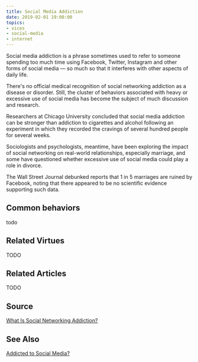 ```yaml
---
title: Social Media Addiction
date: 2019-02-01 19:00:00
topics: 
- vices
- social-media
- internet
---
```


Social media addiction is a phrase sometimes used to refer to someone
spending too much time using Facebook, Twitter, Instagram and other forms of
social media — so much so that it interferes with other aspects of daily life.

There's no official medical recognition of social networking addiction as a
disease or disorder. Still, the cluster of behaviors associated with heavy or
excessive use of social media has become the subject of much discussion and
research.

Researchers at Chicago University concluded that social media addiction can be
stronger than addiction to cigarettes and alcohol following an experiment in which
they recorded the cravings of several hundred people for several weeks.

Sociologists and psychologists, meantime, have been exploring the impact of
social networking on real-world relationships, especially marriage, and some
have questioned whether excessive use of social media could play a role in
divorce.

The Wall Street Journal debunked reports that 1 in 5 marriages are ruined by
Facebook, noting that there appeared to be no scientific evidence supporting
such data.

## Common behaviors
todo

## Related Virtues
TODO

## Related Articles
TODO

## Source
[What Is Social Networking Addiction?](https://www.lifewire.com/what-is-social-networking-addiction-2655246)

## See Also
[Addicted to Social Media?](https://www.psychologytoday.com/us/blog/in-excess/201805/addicted-social-media)
